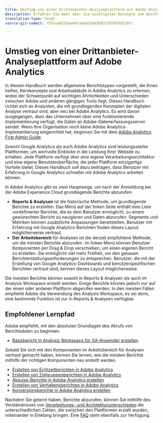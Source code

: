 ```yaml
---
title: Umstieg von einer Drittanbieter-Analyseplattform auf Adobe Analytics
description: Erfahren Sie mehr über die wichtigsten Konzepte zum Abrufen von Berichten, die auf Benutzer ausgerichtet sind, die mit anderen Plattformen wie Google Analytics vertraut sind.
translation-type: tm+mt
source-git-commit: 757cea821bae49fabe819a65b921797070d328fc

---
```



# Umstieg von einer Drittanbieter-Analyseplattform auf Adobe Analytics

In diesem Handbuch werden allgemeine Berichtstypen vorgestellt, die Ihnen helfen, Kernkonzepte und Arbeitsabläufe in Adobe Analytics zu erlernen, wobei der Schwerpunkt auf wichtigen Ähnlichkeiten und Unterschieden zwischen Adobe und anderen gängigen Tools liegt. Dieses Handbuch richtet sich an Analysten, die mit grundlegenden Konzepten der digitalen Analyse vertraut sind, aber neu bei Adobe Analytics. Es wird davon ausgegangen, dass das Unternehmen über eine funktionierende Implementierung verfügt, die Daten an Adobe-Datenerfassungsserver sendet. Wenn Ihre Organisation noch keine Adobe Analytics-Implementierung eingerichtet hat, beginnen Sie mit dem [Adobe Analytics First Admin Guide](/help/admin/admin-console/first-admin-guide.md).

Sowohl Google Analytics als auch Adobe Analytics sind leistungsstarke Plattformen, um wertvolle Einblicke in die Leistung Ihrer Website zu erhalten. Jede Plattform verfügt über eine eigene Verarbeitungsarchitektur und eine eigene Benutzeroberfläche, die jeder Plattform einzigartige Vorteile bietet. Dieses Handbuch soll dazu beitragen, dass Benutzer mit Erfahrung in Google Analytics schneller mit Adobe Analytics arbeiten können.

In Adobe Analytics gibt es zwei Hauptwege, um nach der Anmeldung bei der Adobe Experience Cloud grundlegende Berichte abzurufen:

* **Reports &amp; Analysen** ist die historische Methode, um grundlegende Berichte zu erstellen. Das Menü auf der linken Seite enthält eine Liste vordefinierter Berichte, die es dem Benutzer ermöglicht, zu einem gewünschten Bericht zu navigieren und Daten abzurufen. Segmente und Metriken können zusätzliche Anpassungen bereitstellen. Benutzer mit Erfahrung mit Google Analytics-Berichten finden dieses Layout möglicherweise vertraut.
* **Der Arbeitsbereich** für Analysen ist die derzeit empfohlene Methode, um die meisten Berichte abzurufen. Im linken Menü können Benutzer Komponenten per Drag &amp; Drop verschieben, um einen eigenen Bericht zu erstellen. Sie ermöglicht viel mehr Freiheit, um den genauen Berichterstattungsanforderungen zu entsprechen. Benutzer, die mit der Erstellung von Google Analytics-Dashboards und benutzerspezifischen Berichten vertraut sind, kennen dieses Layout möglicherweise.

Die meisten Berichte können sowohl in Reports &amp; Analysen als auch im Analysis Workspace erstellt werden. Einige Berichte können jedoch nur auf der einen oder anderen Plattform abgerufen werden. In den meisten Fällen empfiehlt Adobe die Verwendung des Analysis Workspace, es sei denn, eine bestimmte Funktion ist nur in Reports &amp; Analysen verfügbar.

## Empfohlener Lernpfad

Adobe empfiehlt, mit den absoluten Grundlagen des Abrufs von Berichtsdaten zu beginnen:

* [Basisbericht in Analysis Workspace für GA-Anwender erstellen](reports/create-report.md)

Sobald Sie sich mit den Komponenten im Arbeitsbereich für Analysen vertraut gemacht haben, können Sie lernen, wie die meisten Berichte mithilfe der richtigen Komponenten neu erstellt werden.

* [Erstellen von Echtzeitberichten in Adobe Analytics](reports/realtime-reports.md)
* [Erstellen von Zielgruppenberichten in Adobe Analytics](reports/audience-reports.md)
* [Akquise-Berichte in Adobe Analytics erstellen](reports/acquisition-reports.md)
* [Erstellen von Verhaltensberichten in Adobe Analytics](reports/behavior-reports.md)
* [Konversionsberichte in Adobe Analytics erstellen](reports/conversions-reports.md)

Nachdem Sie gelernt haben, Berichte abzurufen, können Sie mithilfe des Verständnisses von [Verarbeitungs- und Architekturunterschieden](processing-differences.md) die unterschiedlichen Zahlen, die zwischen den Plattformen erzielt wurden, miteinander in Einklang bringen. Eine [FAQ](faq.md) steht ebenfalls zur Verfügung.
